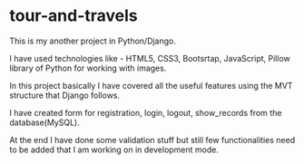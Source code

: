 # tour-and-travels

This is my another project in Python/Django. 

I have used technologies like -  HTML5, CSS3, Bootsrtap, JavaScript, Pillow library of Python for working with images.

In this project basically I have covered all the useful features using the MVT structure that Django follows.

I have created form for registration, login, logout, show_records from the database(MySQL).

At the end I have done some validation stuff but still few functionalities need to be added that I am working on in development mode.
